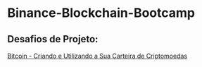 # Binance-Blockchain-Bootcamp

## Desafios de Projeto: 
[Bitcoin - Criando e Utilizando a Sua Carteira de Criptomoedas](./btcwallet/)
